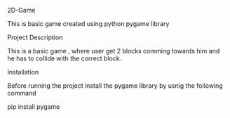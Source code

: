 2D-Game

This is basic game created using python pygame library

Project Description

This is a basic game , where user get 2 blocks comming towards him and he has to collide with the correct block.

Installation

Before running the project install the pygame library by usnig the following command

pip install pygame

